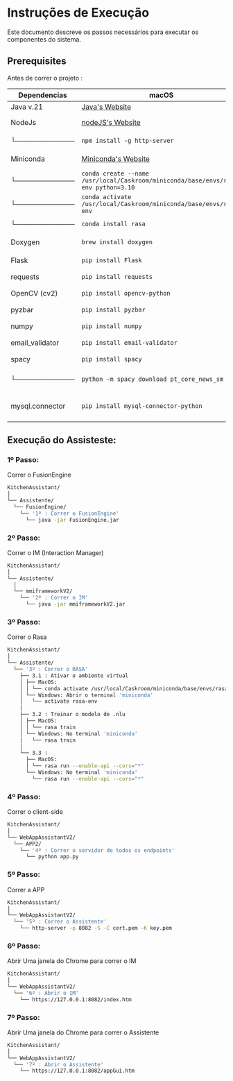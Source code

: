 # Instruções de Execução

Este documento descreve os passos necessários para executar os componentes do sistema.

## Prerequisites

Antes de correr o projeto :

| Dependencias  | macOS                                                    | Windows                                               |
|-------------|----------------------------------------------------------------------|-------------------------------------------------------------------|
| Java v.21      | [Java's Website](https://learn.microsoft.com/en-us/java/openjdk/download) | [Java's Website](https://learn.microsoft.com/en-us/java/openjdk/download) |
| NodeJs         | [nodeJS's Website](https://nodejs.org/en)                            | [nodeJS's Website](https://nodejs.org/en)                        |
|   └────────────| `npm install -g http-server`                                         | `npm install -g http-server`                                     |
| Miniconda      | [Miniconda's Website](https://docs.conda.io/projects/miniconda/en/latest/) | [Miniconda's Website](https://docs.conda.io/projects/miniconda/en/latest/) |
|   └────────────| `conda create --name /usr/local/Caskroom/miniconda/base/envs/rasa-env python=3.10` | `conda create --name rasa-env python=3.10`                       |
|   └────────────| `conda activate /usr/local/Caskroom/miniconda/base/envs/rasa-env`    | `conda activate rasa-env`                                        |
|   └────────────| `conda install rasa`                                                  | `pip install rasa`                                               |
| Doxygen        | `brew install doxygen`                                                | [Doxygen's Website](https://www.doxygen.nl/index.html)           |
| Flask          | `pip install Flask`                                                   | `pip install Flask`                                               |
| requests       | `pip install requests`                                                | `pip install requests`                                            |
| OpenCV (cv2)   | `pip install opencv-python`                                           | `pip install opencv-python`                                      |
| pyzbar         | `pip install pyzbar`                                                  | `pip install pyzbar`                                             |
| numpy          | `pip install numpy`                                                   | `pip install numpy`                                               |
| email_validator| `pip install email-validator`                                         | `pip install email-validator`                                     |
| spacy          | `pip install spacy`                                                   | `pip install spacy`                                               |
|   └────────────| `python -m spacy download pt_core_news_sm`                           | `python -m spacy download pt_core_news_sm`                       |
| mysql.connector| `pip install mysql-connector-python`                                  | `pip install mysql-connector-python`                             |


## Execução do Assisteste:

### 1º Passo: 

Correr o FusionEngine

```bash
KitchenAssistant/
│
└── Assistente/
  └── FusionEngine/
    └── '1º : Correr o FusionEngine'
      └── java -jar FusionEngine.jar
```

### 2º Passo: 

Correr o IM (Interaction Manager)

```bash
KitchenAssistant/
│
└── Assistente/
  │
  └── mmiframeworkV2/
    └── '2º : Correr o IM'
      └── java -jar mmiframeworkV2.jar
```

### 3º Passo: 

Correr o Rasa

```bash
KitchenAssistant/
│
└── Assistente/
  └── '3º : Correr o RASA'
    ├── 3.1 : Ativar o ambiente virtual
    │ ├── MacOS: 
    │ │ └── conda activate /usr/local/Caskroom/miniconda/base/envs/rasa-env
    │ └── Windows: Abrir o terminal 'miniconda'
    │   └── activate rasa-env
    │
    ├── 3.2 : Treinar o modelo de .nlu
    │ ├── MacOS: 
    │ │ └── rasa train
    │ └── Windows: No terminal 'miniconda'
    │   └── rasa train
    │
    └── 3.3 : 
      ├── MacOS: 
      │ └── rasa run --enable-api --cors="*"
      └── Windows: No terminal 'miniconda'
        └── rasa run --enable-api --cors="*"
```

### 4º Passo: 

Correr o client-side 

```bash
KitchenAssistant/
│   
└── WebAppAssistantV2/
  └── APP2/
    └── '4º : Correr o servidor de todos os endpoints'
      └── python app.py
```

### 5º Passo: 

Correr a APP

```bash
KitchenAssistant/
│   
└── WebAppAssistantV2/
  └── '5º : Correr o Assistente' 
    └── http-server -p 8082 -S -C cert.pem -K key.pem
```

### 6º Passo: 

Abrir Uma janela do Chrome para correr o IM         

```bash
KitchenAssistant/
│  
└── WebAppAssistantV2/
  └── '6º : Abrir o IM'
    └── https://127.0.0.1:8082/index.htm
```

### 7º Passo: 

Abrir Uma janela do Chrome para correr o Assistente 

```bash
KitchenAssistant/
│   
└── WebAppAssistantV2/
  └── '7º : Abrir o Assistente'
    └── https://127.0.0.1:8082/appGui.htm
```